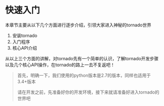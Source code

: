# 快速入门

本章节主要从以下几个方面进行逐步介绍，引领大家进入神秘的tornado世界

1. 安装tornado
2. 入门程序
3. 核心API介绍

从以上三个方面的讲解，对tornado先有一个简单的认识，了解tornado开发步骤以及几个核心API操作，在tornado的路上一去不复返吧！

> 首先，明确一下，我们使用的python版本是2.7的版本，同样也适用于3.4+版本
>
> 请在开发之前，先准备好你的开发环境，接下来就请准备好进入tornado的世界吧



